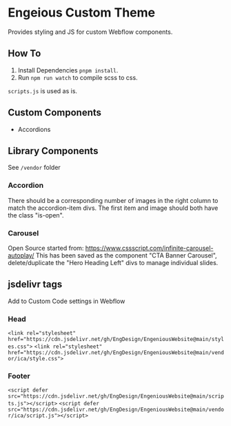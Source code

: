 # Engeious Custom Theme

Provides styling and JS for custom Webflow components.

## How To
1. Install Dependencies `pnpm install`.
2. Run `npm run watch` to compile scss to css.

`scripts.js` is used as is.

## Custom Components
- Accordions

## Library Components
See `/vendor` folder

### Accordion
There should be a corresponding number of images in the right column to match the accordion-item divs. The first item and image should both have the class "is-open".

### Carousel
Open Source started from: https://www.cssscript.com/infinite-carousel-autoplay/
This has been saved as the component "CTA Banner Carousel", delete/duplicate the "Hero Heading Left" divs to manage individual slides.

## jsdelivr tags
Add to Custom Code settings in Webflow
### Head
`<link rel="stylesheet" href="https://cdn.jsdelivr.net/gh/EngDesign/EngeniousWebsite@main/styles.css">`
`<link rel="stylesheet" href="https://cdn.jsdelivr.net/gh/EngDesign/EngeniousWebsite@main/vendor/ica/style.css">`
### Footer
`<script defer src="https://cdn.jsdelivr.net/gh/EngDesign/EngeniousWebsite@main/scripts.js"></script>`
`<script defer src="https://cdn.jsdelivr.net/gh/EngDesign/EngeniousWebsite@main/vendor/ica/script.js"></script>`

